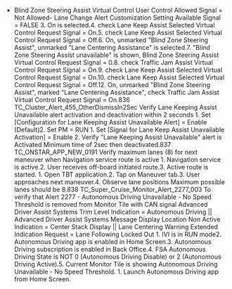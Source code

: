- Blind Zone Steering Assist Virtual Control User Control Allowed Signal = Not Allowed- Lane Change Alert Customization Setting Available Signal = FALSE 3. On is selected.4. check Lane Keep Assist Selected Virtual Control Request Signal = On.5. check Lane Keep Assist Selected Virtual Control Request Signal = Off.6. On, unmarked "Blind Zone Steering Assist", unmarked "Lane Centering Assistance" is selected.7. "Blind Zone Steering Assist unavailable" is shown, Blind Zone Steering Assist Virtual Control Request Signal = 0.8. check Traffic Jam Assist Virtual Control Request Signal = On.9. check Lane Keep Assist Selected Virtual Control Request Signal = On.10. check Lane Keep Assist Selected Virtual Control Request Signal = Off.12. On, unmarked "Blind Zone Steering Assist", marked "Lane Centering Assistance", check Traffic Jam Assist Virtual Control Request Signal = On.836 TC_Cluster_Alert_455_OtherDismissIn2Sec Verify Lane Keeping Assist Unavailable alert activation and deactivation within 2 seconds 1. Set [Configuration for Lane Keeping Assist Unavailable Alert] = Enable (Default)2. Set PM = RUN 1. Set [Signal for Lane Keep Assist Unavailable Activation] = Enable 2. Verify "Lane Keeping Assist Unavailable" alert is Activated Minimum time of 2sec then deactivated.837 TC_ONSTAR_APP_NEW_0191 Verify maximum lanes (8) for next maneuver when Navigation service route is active 1. Navigation service is active.2. User receives off-board initiated route.3. Active route is started. 1. Open TBT application.2. Tap on Maneuver tab.3. User approaches next maneuver.4. Observe lane positions Maximum possible lanes should be 8.838 TC_Super_Cruise_Monitor_Alert_2277_003 To verify that Alert 2277 - Autonomous Driving Unavailable - No Speed Threshold is removed from Monitor Tile with CAN signal Advanced Driver Assist Systems Trim Level Indication = Autonomous Driving || Advanced Driver Assist Systems Message Display Location Non Active Indication = Center Stack Display || Lane Centering Warning Extended Indication Request = Lane Following Locked Out 1. IVI is in RUN mode2. Autonomous Driving app is enabled in Home Screen.3. Autonomous Driving subscription is enabled in Back Office.4. FSA Autonomous Driving State is NOT 0 (Autonomous Driving Disable) or 2 (Autonomous Driving Active).5. Current Monitor Tile is showing Autonomous Driving Unavailable - No Speed Threshold. 1. Launch Autonomous Driving app from Home Screen.